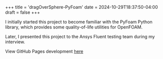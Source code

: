 +++
title = 'dragOverSphere-PyFoam'
date = 2024-10-29T18:37:50-04:00
draft = false
+++

I initially started this project to become familiar with the PyFoam Python library, which provides some quality-of-life utilities for OpenFOAM.

Later, I presented this project to the Ansys Fluent testing team during my interview.

View GitHub Pages development [here](https://davey-gravy.github.io/dragOverSphere-PyFoam/)

